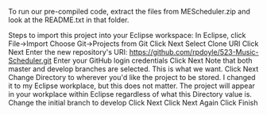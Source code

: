 To run our pre-compiled code, extract the files from MEScheduler.zip and look at the README.txt in that folder.

Steps to import this project into your Eclipse workspace:
In Eclipse, click File->Import
Choose Git->Projects from Git
Click Next
Select Clone URI
Click Next
Enter the new repository's URI: https://github.com/rpdoyle/523-Music-Scheduler.git
Enter your GitHub login credentials
Click Next
Note that both master and develop branches are selected. This is what we want.
Click Next
Change Directory to wherever you'd like the project to be stored. I changed it to my Eclipse workplace, but this does not matter. The project will appear in your workplace within Eclipse regardless of what this Directory value is.
Change the initial branch to develop
Click Next
Click Next Again
Click Finish